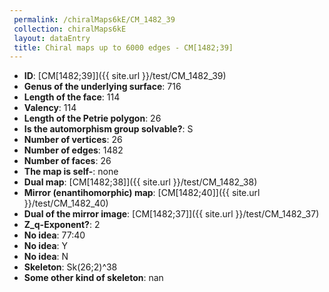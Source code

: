 ```yaml
--- 
 permalink: /chiralMaps6kE/CM_1482_39 
 collection: chiralMaps6kE
 layout: dataEntry
 title: Chiral maps up to 6000 edges - CM[1482;39]
---
```


- **ID**: [CM[1482;39]]({{ site.url }}/test/CM_1482_39)
- **Genus of the underlying surface**: 716
- **Length of the face**: 114
- **Valency**: 114
- **Length of the Petrie polygon**: 26
- **Is the automorphism group solvable?**: S
- **Number of vertices**: 26
- **Number of edges**: 1482
- **Number of faces**: 26
- **The map is self-**: none
- **Dual map**: [CM[1482;38]]({{ site.url }}/test/CM_1482_38)
- **Mirror (enantihomorphic) map**: [CM[1482;40]]({{ site.url }}/test/CM_1482_40)
- **Dual of the mirror image**: [CM[1482;37]]({{ site.url }}/test/CM_1482_37)
- **Z_q-Exponent?**: 2
- **No idea**:  77:40
- **No idea**: Y
- **No idea**: N
- **Skeleton**: Sk(26;2)^38
- **Some other kind of skeleton**: nan
